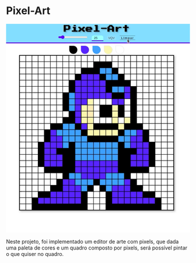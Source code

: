 # Pixel-Art

<p align="center">
 <img src="https://github.com/marcusWittho/Pixel-Art/blob/master/imgs/mega-man.png" alt="Mega-Man"/>
</p>

Neste projeto, foi implementado um editor de arte com pixels, que dada uma paleta de cores e um quadro composto por pixels, será possível pintar o que quiser no quadro.

